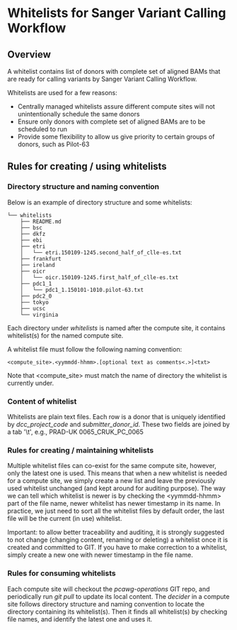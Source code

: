 # Whitelists for Sanger Variant Calling Workflow

## Overview

A whitelist contains list of donors with complete set of aligned BAMs that are ready for calling variants by Sanger Variant Calling Workflow.

Whitelists are used for a few reasons:
- Centrally managed whitelists assure different compute sites will not unintentionally schedule the same donors
- Ensure only donors with complete set of aligned BAMs are to be scheduled to run
- Provide some flexibility to allow us give priority to certain groups of donors, such as Pilot-63

## Rules for creating / using whitelists

### Directory structure and naming convention

Below is an example of directory structure and some whitelists:

```
└── whitelists
    ├── README.md
    ├── bsc
    ├── dkfz
    ├── ebi
    ├── etri
    │   └── etri.150109-1245.second_half_of_clle-es.txt
    ├── frankfurt
    ├── ireland
    ├── oicr
    │   └── oicr.150109-1245.first_half_of_clle-es.txt
    ├── pdc1_1
    │   └── pdc1_1.150101-1010.pilot-63.txt
    ├── pdc2_0
    ├── tokyo
    ├── ucsc
    └── virginia
```

Each directory under *whitelists* is named after the compute site, it contains whitelist(s) for the named compute site.

A whitelist file must follow the following naming convention:
```
<compute_site>.<yymmdd-hhmm>.[optional text as comments<.>]<txt>
```

Note that \<compute_site\> must match the name of directory the whitelist is currently under.

### Content of whitelist

Whitelists are plain text files. Each row is a donor that is uniquely identified by *dcc\_project\_code* and *submitter\_donor\_id*. These two fields are joined by a tab '\t', e.g., PRAD-UK  0065\_CRUK\_PC\_0065

### Rules for creating / maintaining whitelists

Multiple whitelist files can co-exist for the same compute site, however, only the latest one is used. This means that when a new whitelist is needed for a compute site, we simply create a new list and leave the previously used whitelist unchanged (and kept around for auditing purpose). The way we can tell which whitelist is newer is by checking the \<yymmdd-hhmm\> part of the file name, newer whitelist has newer timestamp in its name. In practice, we just need to sort all the whitelist files by default order, the last file will be the current (in use) whitelist.

Important: to allow better traceability and auditing, it is strongly suggested to not change (changing content, renaming or deleting) a whitelist once it is created and committed to GIT. If you have to make correction to a whitelist, simply create a new one with newer timestamp in the file name.

### Rules for consuming whitelists

Each compute site will checkout the *pcawg-operations* GIT repo, and periodically run *git pull* to update its local content. The *decider* in a compute site follows directory structure and naming convention to locate the directory containing its whitelist(s). Then it finds all whitelist(s) by checking file names, and identify the latest one and uses it.

